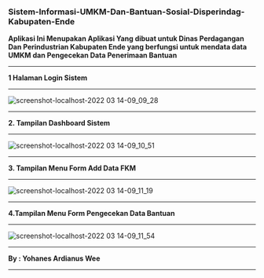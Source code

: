 
### Sistem-Informasi-UMKM-Dan-Bantuan-Sosial-Disperindag-Kabupaten-Ende


**Aplikasi Ini Menupakan Aplikasi Yang dibuat untuk Dinas 
Perdagangan Dan Perindustrian Kabupaten Ende yang berfungsi 
untuk mendata data UMKM dan Pengecekan Data Penerimaan Bantuan**

*******************
**1 Halaman Login Sistem**
*******************
![screenshot-localhost-2022 03 14-09_09_28](https://user-images.githubusercontent.com/76047090/158092878-b8df0336-05eb-4388-a736-91e5d88d306d.png)

**************************
**2. Tampilan Dashboard Sistem**
**************************
![screenshot-localhost-2022 03 14-09_10_51](https://user-images.githubusercontent.com/76047090/158093155-b787c456-e0c9-4fca-a353-dad92a8e5822.png)

*******************
**3. Tampilan Menu Form Add Data FKM**
*******************
![screenshot-localhost-2022 03 14-09_11_19](https://user-images.githubusercontent.com/76047090/158093227-3b40371b-0a2f-4ca3-8d9c-c570f14058b4.png)

*******************
**4.Tampilan Menu Form Pengecekan Data Bantuan**
*******************
![screenshot-localhost-2022 03 14-09_11_54](https://user-images.githubusercontent.com/76047090/158093289-ade2b1b0-f95e-4a36-ae31-11658357e657.png)


************
**By : Yohanes Ardianus Wee**
************

